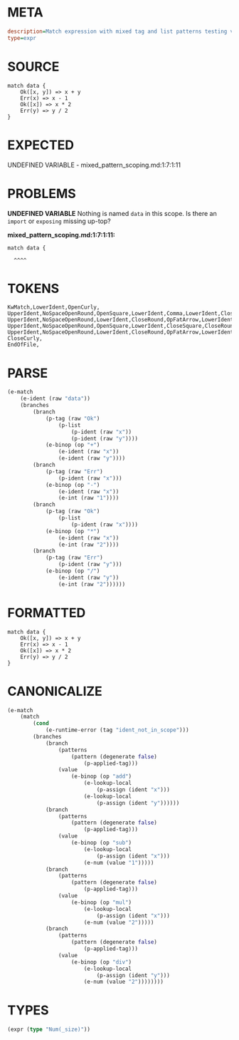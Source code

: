# META
~~~ini
description=Match expression with mixed tag and list patterns testing variable scoping
type=expr
~~~
# SOURCE
~~~roc
match data {
    Ok([x, y]) => x + y
    Err(x) => x - 1
    Ok([x]) => x * 2
    Err(y) => y / 2
}
~~~
# EXPECTED
UNDEFINED VARIABLE - mixed_pattern_scoping.md:1:7:1:11
# PROBLEMS
**UNDEFINED VARIABLE**
Nothing is named `data` in this scope.
Is there an `import` or `exposing` missing up-top?

**mixed_pattern_scoping.md:1:7:1:11:**
```roc
match data {
```
      ^^^^


# TOKENS
~~~zig
KwMatch,LowerIdent,OpenCurly,
UpperIdent,NoSpaceOpenRound,OpenSquare,LowerIdent,Comma,LowerIdent,CloseSquare,CloseRound,OpFatArrow,LowerIdent,OpPlus,LowerIdent,
UpperIdent,NoSpaceOpenRound,LowerIdent,CloseRound,OpFatArrow,LowerIdent,OpBinaryMinus,Int,
UpperIdent,NoSpaceOpenRound,OpenSquare,LowerIdent,CloseSquare,CloseRound,OpFatArrow,LowerIdent,OpStar,Int,
UpperIdent,NoSpaceOpenRound,LowerIdent,CloseRound,OpFatArrow,LowerIdent,OpSlash,Int,
CloseCurly,
EndOfFile,
~~~
# PARSE
~~~clojure
(e-match
	(e-ident (raw "data"))
	(branches
		(branch
			(p-tag (raw "Ok")
				(p-list
					(p-ident (raw "x"))
					(p-ident (raw "y"))))
			(e-binop (op "+")
				(e-ident (raw "x"))
				(e-ident (raw "y"))))
		(branch
			(p-tag (raw "Err")
				(p-ident (raw "x")))
			(e-binop (op "-")
				(e-ident (raw "x"))
				(e-int (raw "1"))))
		(branch
			(p-tag (raw "Ok")
				(p-list
					(p-ident (raw "x"))))
			(e-binop (op "*")
				(e-ident (raw "x"))
				(e-int (raw "2"))))
		(branch
			(p-tag (raw "Err")
				(p-ident (raw "y")))
			(e-binop (op "/")
				(e-ident (raw "y"))
				(e-int (raw "2"))))))
~~~
# FORMATTED
~~~roc
match data {
	Ok([x, y]) => x + y
	Err(x) => x - 1
	Ok([x]) => x * 2
	Err(y) => y / 2
}
~~~
# CANONICALIZE
~~~clojure
(e-match
	(match
		(cond
			(e-runtime-error (tag "ident_not_in_scope")))
		(branches
			(branch
				(patterns
					(pattern (degenerate false)
						(p-applied-tag)))
				(value
					(e-binop (op "add")
						(e-lookup-local
							(p-assign (ident "x")))
						(e-lookup-local
							(p-assign (ident "y"))))))
			(branch
				(patterns
					(pattern (degenerate false)
						(p-applied-tag)))
				(value
					(e-binop (op "sub")
						(e-lookup-local
							(p-assign (ident "x")))
						(e-num (value "1")))))
			(branch
				(patterns
					(pattern (degenerate false)
						(p-applied-tag)))
				(value
					(e-binop (op "mul")
						(e-lookup-local
							(p-assign (ident "x")))
						(e-num (value "2")))))
			(branch
				(patterns
					(pattern (degenerate false)
						(p-applied-tag)))
				(value
					(e-binop (op "div")
						(e-lookup-local
							(p-assign (ident "y")))
						(e-num (value "2"))))))))
~~~
# TYPES
~~~clojure
(expr (type "Num(_size)"))
~~~

